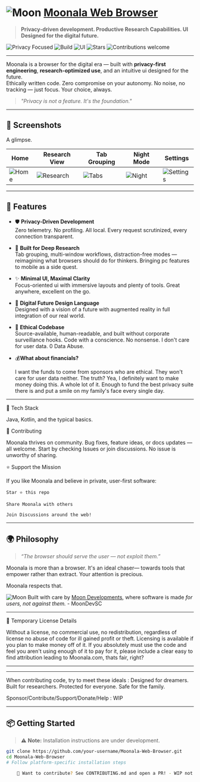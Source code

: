 

# ![Moon](https://assets.zyrosite.com/cdn-cgi/image/format=auto,w=60,fit=crop,q=95/m5KMD6loVNFzveb4/moongridstoreicon-AE0PyDGOPkUlPOMa.png)  [Moonala Web Browser](https://moonala.com)

> **Privacy-driven development. Productive Research Capabilities. UI Designed for the digital future.**

![Privacy Focused](https://img.shields.io/badge/privacy-100%25-brightgreen)
![Build](https://img.shields.io/badge/build-stable-success)
![UI](https://img.shields.io/badge/UI-inspired--by--the--future-9cf)
![Stars](https://img.shields.io/github/stars/MoonDevelopmentsLLC/Moonala-Web-Browser?style=social)
![Contributions welcome](https://img.shields.io/badge/contributions-welcome-blue)

---

Moonala is a browser for the digital era — built with **privacy-first engineering**, **research-optimized use**, and an intuitive ui designed for the future.  
Ethically written code. Zero compromise on your autonomy. No noise, no tracking — just focus. Your choice, always.

> _"Privacy is not a feature. It's the foundation."_  

---

## 📸 Screenshots

A glimpse.

| Home | Research View | Tab Grouping | Night Mode | Settings |
|------|----------------|--------------|-------------|----------|
| ![Home](https://moonala.com/showcase) | ![Research](https://moonala.com/showcase) | ![Tabs](https://moonala.com/showcase) | ![Night](https://moonala.com/showcase) | ![Settings](https://moonala.com/showcase) |

---

## 🚀 Features

- 🛡️ **Privacy-Driven Development**  
  Zero telemetry. No profiling. All local. Every request scrutinized, every connection transparent.

- 🧠 **Built for Deep Research**  
  Tab grouping, multi-window workflows, distraction-free modes — reimagining what browsers should do for thinkers. Bringing pc features to mobile as a side quest. 

- ✨ **Minimal UI, Maximal Clarity**  
  Focus-oriented ui with immersive layouts and plenty of tools. Great anywhere, excellent on the go.

- 🌌 **Digital Future Design Language**  
  Designed with a vision of a future with augmented reality in full integration of our real world.

- 🧭 **Ethical Codebase**  
  Source-available, human-readable, and built without corporate surveillance hooks. Code with a conscience. No nonsense. I don't care for user data. 0 Data Abuse.

- 💰**What about financials?** 

    I want the funds to come from sponsors who are ethical. They won't care for user data neither. The truth? Yea, I definitely want to make money doing this. A whole lot of it. Enough to fund the best privacy suite there is and put a smile on my family's face every single day.

---

🧩 Tech Stack

Java, Kotlin, and the typical basics.

🙌 Contributing

Moonala thrives on community. Bug fixes, feature ideas, or docs updates — all welcome.
Start by checking Issues or join discussions. No issue is unworthy of sharing.

⭐️ Support the Mission

If you like Moonala and believe in private, user-first software:

    Star ⭐ this repo

    Share Moonala with others

    Join Discussions around the web!

---

## 🌍 Philosophy

> _“The browser should serve the user — not exploit them.”_

Moonala is more than a browser. It's an ideal chaser— towards tools that empower rather than extract. Your attention is precious.

Moonala respects that.

![Moon](https://assets.zyrosite.com/cdn-cgi/image/format=auto,w=60,fit=crop,q=95/m5KMD6loVNFzveb4/moongridstoreicon-AE0PyDGOPkUlPOMa.png) 
 Built with care by [Moon Developments](https://moonala.com), where software is made *for users, not against them.* - MoonDevSC

---

📝 Temporary License Details

Without a license, no commercial use, no redistribution, regardless of license no abuse of code for ill gained profit or theft. Licensing is available if you plan to make money off of it. If you absolutely must use the code and feel you aren't using enough of it to pay for it, please include a clear easy to find attribution leading to Moonala.com, thats fair, right?

---



---


When contributing code, try to meet these ideals : 
Designed for dreamers. Built for researchers. Protected for everyone. Safe for the family.
    


Sponsor/Contribute/Support/Donate/Help : WIP


---

## 📦 Getting Started

> ⚠️ **Note:** Installation instructions are under development.

```bash
git clone https://github.com/your-username/Moonala-Web-Browser.git
cd Moonala-Web-Browser
# Follow platform-specific installation steps

    💬 Want to contribute? See CONTRIBUTING.md and open a PR! - WIP not ready.



